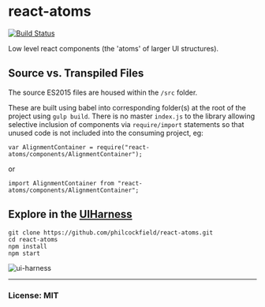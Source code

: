 # react-atoms
[![Build Status](https://travis-ci.org/philcockfield/react-atoms.svg?branch=master)](https://travis-ci.org/philcockfield/react-atoms)

Low level react components (the 'atoms' of larger UI structures).



## Source vs. Transpiled Files
The source ES2015 files are housed within the `/src` folder.  

These are built using babel into corresponding folder(s) at the root of the project using `gulp build`.
There is no master `index.js` to the library allowing selective inclusion of components via `require/import` statements
so that unused code is not included into the consuming project, eg:

    var AlignmentContainer = require("react-atoms/components/AlignmentContainer");

or

    import AlignmentContainer from "react-atoms/components/AlignmentContainer";


## Explore in the [UIHarness](http://uiharness.com/)
    git clone https://github.com/philcockfield/react-atoms.git
    cd react-atoms
    npm install
    npm start

![ui-harness](https://cloud.githubusercontent.com/assets/185555/10385888/688768d0-6e04-11e5-9263-2e9469e652d9.png)




---
### License: MIT
